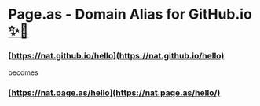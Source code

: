 # Page.as - Domain Alias for GitHub.io [✨🚀](https://✨🚀.to)

### [https://nat.github.io/hello](https://nat.github.io/hello) 
becomes
### [https://nat.page.as/hello](https://nat.page.as/hello/)
